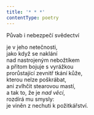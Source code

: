```yaml
---
title: '* * *'
contentType: poetry
---
```


<section>

Půvab i nebezpečí svědectví

je v jeho netečnosti,  
jako když se naklání  
nad nastrojeným nebožtíkem  
a přitom bojuje s vyrážkou  
prorůstající zevnitř tkání kůže,  
kterou nelze poškrábat,  
ani zvlhčit stearovou mastí,  
a tak to, že je _nad věcí_,  
rozdírá mu smysly:  
je viněn z nechuti k požitkářství.

</section>
